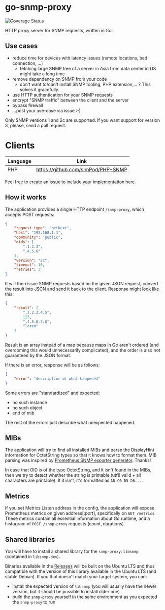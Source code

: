 go-snmp-proxy
=============

[![Coverage Status](https://coveralls.io/repos/github/grongor/go-snmp-proxy/badge.svg)](https://coveralls.io/github/grongor/go-snmp-proxy)

HTTP proxy server for SNMP requests, written in Go.

Use cases
---------

- reduce time for devices with latency issues (remote locations, bad connection, ...)
  - fetching large SNMP tree of a server in Asia from data center in US might take a long time
- remove dependency on SNMP from your code
  - don't want to/can't install SNMP tooling, PHP extension,... ? This solves it gracefully.
- use HTTP authentication for your SNMP requests
- encrypt "SNMP traffic" between the client and the server
- bypass firewall
- ...post your use-case via issue :-)

Only SNMP versions 1 and 2c are supported. If you want support for version 3, please, send a pull request.

Clients
=======

| Language | Link                               |
|----------|------------------------------------|
| PHP      | https://github.com/simPod/PHP-SNMP |

Feel free to create an issue to include your implementation here.

How it works
------------

The application provides a single HTTP endpoint `/snmp-proxy`, which accepts POST requests:
```json
{
    "request_type": "getNext",
    "host": "192.168.1.1",
    "community": "public",
    "oids": [
        ".1.2.3",
        ".4.5.6"
    ],
    "version": "2c",
    "timeout": 10,
    "retries": 3
}
```

It will then issue SNMP requests based on the given JSON request, convert the result into JSON and send it back
to the client. Response might look like this:
```json
{
    "result": [
        ".1.2.3.4.5",
        123,
        ".4.5.6.7.8",
        "lorem"
    ]
}
```

Result is an array instead of a map because maps in Go aren't ordered (and overcoming this would unnecessarily
complicated), and the order is also not guaranteed by the JSON format.

If there is an error, response will be as follows:
```json
{
    "error": "description of what happened"
}
```

Some errors are "standardized" and expected:
 - no such instance
 - no such object
 - end of mib

The rest of the errors just describe what unexpected happened.

MIBs
----

The application will try to find all installed MIBs and parse the DisplayHint information for OctetString types
so that it knows how to format them. MIB parsing was inspired by
[Prometheus SNMP exporter generator](https://github.com/prometheus/snmp_exporter/tree/master/generator). Thanks!

In case that OID is of the type OctetString, and it isn't found in the MIBs, then we try to detect whether the string
is printable (utf8 valid + all characters are printable). If it isn't, it's formatted as `AB C0 D5 D6...`.

Metrics
-------

If you set Metrics.Listen address in the config, the application will expose Prometheus metrics on given address[:port],
specifically on `GET /metrics`. These metrics contain all essential information about Go runtime, and a histogram
of `POST /snmp-proxy` requests (count, durations).

Shared libraries
----------------

You will have to install a shared library for the `snmp-proxy`: `libsnmp` (contained in `libsnmp-dev`).

Binaries available in the [Releases](https://github.com/grongor/go-snmp-proxy/releases) will be built on the Ubuntu LTS
and thus compatible with the version of this library available in the Ubuntu LTS (and stable Debian).
If you that doesn't match your target system, you can:
 - install the expected version of `libsnmp` (you will usually have the newer version, but it should be possible
   to install older one)
 - build the `snmp-proxy` yourself in the same environment as you expected the `snmp-proxy` to run
